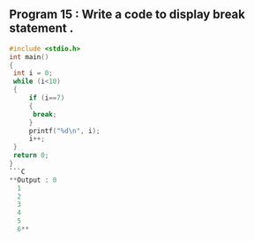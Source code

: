 ## Program 15 : Write a code to display break statement .
```C
#include <stdio.h>
int main()
{
 int i = 0;
 while (i<10)
 {
     if (i==7)
     {
      break;
     }
     printf("%d\n", i);
     i++;
 }
 return 0;
}
```C
**Output : 0
  1
  2
  3
  4
  5
  6**









